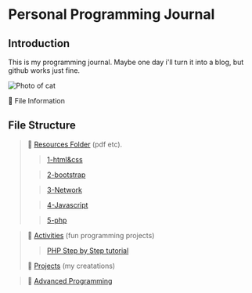 # Personal Programming Journal

## Introduction

This is my programming journal. Maybe one day i'll turn it into a blog, but github works just fine.

![Photo of cat](https://media.giphy.com/media/LmNwrBhejkK9EFP504/giphy.gif)

:open_file_folder: File Information

## File Structure

> :open_file_folder: [Resources Folder](/resources/) (pdf etc).
>
> > [1-html&css](/resources/1-html%26css)
>
> > [2-bootstrap](/resources/2-bootstrap)
>
> > [3-Network](/resources/3-Network)
>
> > [4-Javascript](/resources/4-Javascript)
>
> > [5-php](/resources/5-Php)

> :open_file_folder: [Activities](/activities/) (fun programming projects)
>
> > [PHP Step by Step tutorial](activities/PHP%20-%20Step-by-step%20tutorial/)
>
> :open_file_folder: [Projects](/projects/) (my creatations)

> :open_file_folder: [Advanced Programming](/Advanced-Programming/)
